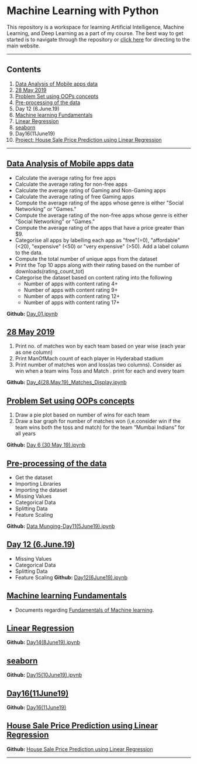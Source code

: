 # Machine Learning with Python

This repository is a workspace for learning Artificial Intelligence, Machine Learning, and Deep Learning as a part of my course. The best way to get started is to navigate through the repository or [click here](https://sites.google.com/view/2210416132-internship-on-data-/home) for directing to the main website.

---

## Contents 

1. [Data Analysis of Mobile apps data](#data-analysis-of-mobile-apps-data)
2. [28 May 2019](#28-May-2019)
3. [Problem Set using OOPs concepts](#problem-set-using-oops-concepts)
4. [Pre-processing of the data](#pre-processing-of-the-data)
5. Day 12 (6.June.19)
6. [Machine learning Fundamentals](#machine-learning-fundamentals)
7. [Linear Regression](#linear-regression)
8. [seaborn](#seaborn)
9. Day16(11June19)
10. [Project: House Sale Price Prediction using Linear Regression](#house-sale-price-prediction-using-linear-regression)

---

## [Data Analysis of Mobile apps data](#contents)

 - Calculate the average rating for free apps
 - Calculate the average rating for non-free apps
 - Calculate the average rating of Gaming and Non-Gaming apps
 - Calculate the average rating of free Gaming apps
 - Compute the average rating of the apps whose genre is either "Social Networking" or "Games."
 - Compute the average rating of the non-free apps whose genre is either "Social Networking" or "Games."
 - Compute the average rating of the apps that have a price greater than $9.
 - Categorise all apps by labelling each app as "free"(=0),  "affordable" (<20), "expensive" (<50) or "very expensive" (>50). Add a label column to the data.
 - Compute the total number of unique apps from the dataset
 - Print the Top 10 apps along with their rating based on the number of downloads(rating_count_tot)
 - Categorise the dataset based on content rating into the following
   - Number of apps with content rating 4+
   - Number of apps with content rating 9+
   - Number of apps with content rating 12+
   - Number of apps with content rating 17+
  
**Github:** [Day_01.ipynb](https://github.com/Ikarthikmb/Machine-Learning-Notebook/blob/master/Day_01.ipynb)

## [28 May 2019](#contents)

1. Print no. of matches won by each team based on year wise (each year as one column)
2. Print  ManOfMach count of each player in  Hyderabad stadium
3. Print number of matches won and loss(as two columns). Consider as win when a team wins Toss  and Match . print for each and every team

**Github:** [Day_4(28.May.19)_Matches_Display.ipynb](https://github.com/Ikarthikmb/Machine-Learning-Notebook/blob/master/Day_4(28.May.19)_Matches_Display.ipynb)

## [Problem Set using OOPs concepts](#contents)

1. Draw a pie plot based on number of wins for each team
2. Draw a bar graph for number of matches won (i,e.consider win if the team wins both the toss and match)  for the team “Mumbai Indians” for all years

**Github:** [Day 6 (30 May 19).ipynb](https://github.com/Ikarthikmb/Machine-Learning-Notebook/blob/master/Day%206%20(30%20May%2019).ipynb)

## [Pre-processing of the data](#contents)

- Get the dataset
- Importing Libraries
- Importing the dataset
- Missing Values
- Categorical Data
- Splitting Data
- Feature Scaling

**Github:** [Data Munging-Day11(5June19).ipynb](https://github.com/Ikarthikmb/Machine-Learning-Notebook/blob/master/Data%20Munging-Day11%285June19%29.ipynb)

## [Day 12 (6.June.19)](#contents)

- Missing Values
- Categorical Data
- Splitting Data
- Feature Scaling
**Github:** [Day12(6June19).ipynb](https://github.com/Ikarthikmb/Machine-Learning-Notebook/blob/master/Day12(6June19).ipynb)

## [Machine learning Fundamentals](#contents)

- Documents regarding [Fundamentals of Machine learning](https://drive.google.com/drive/folders/1F1PCaI1fz_JQzVSEK3K7v2KbqFfbZ6cf).

## [Linear Regression](#contents)

**Github:** [Day14(8June19).ipynb](https://github.com/Ikarthikmb/Machine-Learning-Notebook/blob/master/Day14(8June19).ipynb)

## [seaborn](#contents)

**Github:** [Day15(10June19).ipynb](https://github.com/Ikarthikmb/Machine-Learning-Notebook/blob/master/Day15(10June19).ipynb)

## [Day16(11June19)](#contents)

**Github:** [Day16(11June19)](https://github.com/Ikarthikmb/Machine-Learning-Notebook/blob/master/Day16(11June19).ipynb)

## [House Sale Price Prediction using Linear Regression](#contents)

**Github:** [House Sale Price Prediction using Linear Regression](https://github.com/Ikarthikmb/Machine-Learning-Notebook/blob/master/Project2.ipynb)

---
